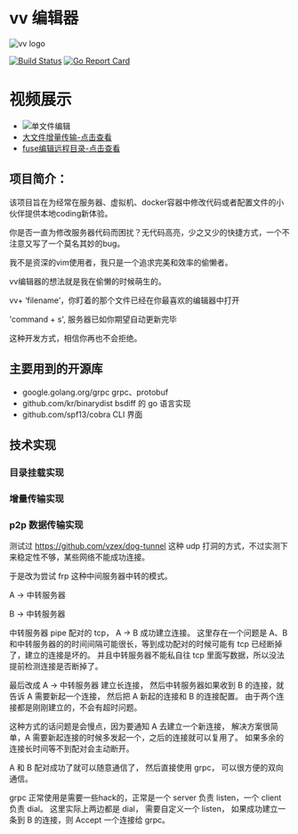 # vv 编辑器
![vv logo](https://raw.githubusercontent.com/wangkechun/vv/master/doc/icon.png)

[![Build Status](https://travis-ci.org/wangkechun/vv.svg?branch=master)](https://travis-ci.org/wangkechun/vv)
[![Go Report Card](https://goreportcard.com/badge/github.com/wangkechun/vv)](https://goreportcard.com/report/github.com/wangkechun/vv)

# 视频展示
- ![单文件编辑](https://qs.hi-hi.cn/wangkechun/vv/doc/single.gif)
- [大文件增量传输-点击查看](https://qs.hi-hi.cn/wangkechun/vv/doc/bigfile.gif)
- [fuse编辑远程目录-点击查看](https://qs.hi-hi.cn/wangkechun/vv/doc/dir.gif)


## 项目简介：

该项目旨在为经常在服务器、虚拟机、docker容器中修改代码或者配置文件的小伙伴提供本地coding新体验。

你是否一直为修改服务器代码而困扰？无代码高亮，少之又少的快捷方式，一个不注意又写了一个莫名其妙的bug。

我不是资深的vim使用者，我只是一个追求完美和效率的偷懒者。

vv编辑器的想法就是我在偷懒的时候萌生的。

vv+ ‘filename’，你盯着的那个文件已经在你最喜欢的编辑器中打开

'command + s', 服务器已如你期望自动更新完毕

这种开发方式，相信你再也不会拒绝。

## 主要用到的开源库

- google.golang.org/grpc grpc、protobuf
- github.com/kr/binarydist  bsdiff 的 go 语言实现
- github.com/spf13/cobra CLI 界面

## 技术实现

### 目录挂载实现

### 增量传输实现

### p2p 数据传输实现

测试过 https://github.com/vzex/dog-tunnel 这种 udp 打洞的方式，不过实测下来稳定性不够，某些网络不能成功连接。

于是改为尝试 frp 这种中间服务器中转的模式。

A -> 中转服务器

B -> 中转服务器

中转服务器 pipe 配对的 tcp， A -> B 成功建立连接。
这里存在一个问题是 A、B 和中转服务器的的时间间隔可能很长，等到成功配对的时候可能有 tcp 已经断掉了，建立的连接是坏的。
并且中转服务器不能私自往 tcp 里面写数据，所以没法提前检测连接是否断掉了。

最后改成 A -> 中转服务器 建立长连接， 然后中转服务器如果收到 B 的连接，就告诉 A 需要新起一个连接， 然后把 A 新起的连接和 B 的连接配置。
由于两个连接都是刚刚建立的，不会有超时问题。

这种方式的话问题是会慢点，因为要通知 A 去建立一个新连接， 解决方案很简单，A 需要新起连接的时候多发起一个，之后的连接就可以复用了。 如果多余的连接长时间等不到配对会主动断开。

A 和 B 配对成功了就可以随意通信了， 然后直接使用 grpc， 可以很方便的双向通信。

grpc 正常使用是需要一些hack的，正常是一个 server 负责 listen，一个 client 负责 dial。 这里实际上两边都是 dial， 需要自定义一个 listen， 如果成功建立一条到 B 的连接，则 Accept 一个连接给 grpc。 

